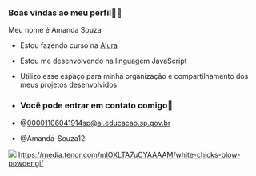 ### Boas vindas ao meu perfil🌸🦋

Meu nome é Amanda Souza 

- Estou fazendo curso na [Alura](https://www.alura.com.br)
- Estou me desenvolvendo na linguagem JavaScript
- Utilizo esse espaço para minha organização e compartilhamento dos meus projetos desenvolvidos

- ### Você pode entrar em contato comigo📧

- @00001106041914sp@al.educacao.sp.gov.br
- @Amanda-Souza12

![](https://media.tenor.com/mlOXLTA7uCYAAAAM/white-chicks-blow-powder.gif)
https://media.tenor.com/mlOXLTA7uCYAAAAM/white-chicks-blow-powder.gif
